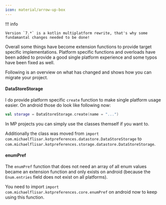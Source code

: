 ```yaml
---
icon: material/arrow-up-box
---
```


!!! info

    Version `7.*` is a kotlin multiplatform rewrite, that's why some fundamantal changes needed to be done!

Overall some things have become extension functions to provide target specific implementations. Platform specific functions and overloads have been added to provide a good single platform experience and some typos have been fixed as well.

Following is an overview on what has changed and shows how you can migrate your project.

#### DataStoreStorage

I do provide platform specific `create` function to make single platform usage easier. On android those do look like following now:

```kotlin
val storage = DataStoreStorage.create(name = "...")
```

In MP projects you can simply use the classes themself if you want to.

Additionally the class was moved  from `import com.michaelflisar.kotpreferences.datastore.DataStoreStorage` to `com.michaelflisar.kotpreferences.storage.datastore.DataStoreStorage`.

#### enumPref

The `enumPref` function that does not need an array of all enum values became an extension function and only exists on android (because the `Enum.entries` field does not exist on all platforms).

You need to import `import com.michaelflisar.kotpreferences.core.enumPref` on android now to keep using this function.